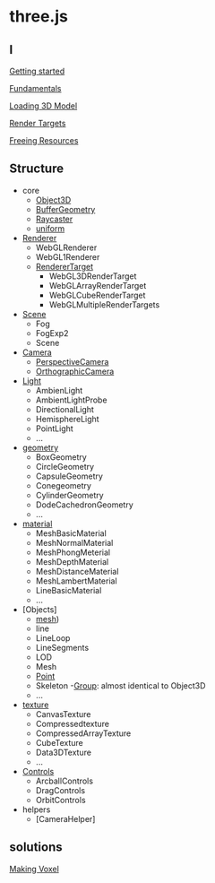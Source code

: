 # three.js

## I

[Getting started](threejs-getting-started.md)

[Fundamentals](threejs-fundamentals.md)

[Loading 3D Model](threejs-loading-3d-model.md)

[Render Targets](threejs-render-targets.md)

[Freeing Resources](threejs-dispose-object.md)

## Structure

- core
  - [Object3D](threejs-reference-object3d.md)
  - [BufferGeometry](threejs-reference-buffergeometry.md)
  - [Raycaster](threejs-reference-raycaster.md)
  - [uniform](threejs-reference-uniform.md)
- [Renderer](threejs-reference-renderer.md)
  - WebGLRenderer
  - WebGL1Renderer
  - [RendererTarget](threejs-reference-renderertarget.md)
    - WebGL3DRenderTarget
    - WebGLArrayRenderTarget
    - WebGLCubeRenderTarget
    - WebGLMultipleRenderTargets
- [Scene](threejs-reference-scene.md)
  - Fog
  - FogExp2
  - Scene
- [Camera](threejs-reference-camera.md)
  - [PerspectiveCamera]()
  - [OrthographicCamera]()
- [Light](threejs-reference-light.md)
  - AmbienLight
  - AmbientLightProbe
  - DirectionalLight
  - HemisphereLight
  - PointLight
  - ...
- [geometry](threejs-reference-geometry.md)
  - BoxGeometry
  - CircleGeometry
  - CapsuleGeometry
  - Conegeometry
  - CylinderGeometry
  - DodeCachedronGeometry
  - ...
- [material](threejs-reference-materials.md)
  - MeshBasicMaterial
  - MeshNormalMaterial
  - MeshPhongMeterial
  - MeshDepthMaterial
  - MeshDistanceMaterial
  - MeshLambertMaterial
  - LineBasicMaterial
  - ...
- [Objects]
  - [mesh](threejs-reference-mesh.md))
  - line
  - LineLoop
  - LineSegments
  - LOD
  - Mesh
  - [Point](threejs-reference-point.md)
  - Skeleton
  -[Group](threejs-reference-group.md): almost identical to Object3D
  - ...
- [texture]()
  - CanvasTexture
  - Compressedtexture
  - CompressedArrayTexture
  - CubeTexture
  - Data3DTexture
  - ...
- [Controls](threejs-reference-controls.md)
  - ArcballControls
  - DragControls
  - OrbitControls
- helpers
  - [CameraHelper]

## solutions

[Making Voxel](threejs-making-voxel.md)
